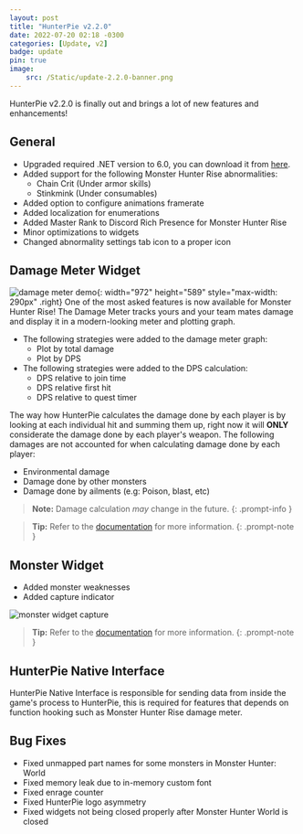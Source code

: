 ```yaml
---
layout: post
title: "HunterPie v2.2.0"
date: 2022-07-20 02:18 -0300
categories: [Update, v2]
badge: update
pin: true
image:
    src: /Static/update-2.2.0-banner.png
---
```


HunterPie v2.2.0 is finally out and brings a lot of new features and enhancements!

## General

+ Upgraded required .NET version to 6.0, you can download it from [here](https://dotnet.microsoft.com/en-us/download/dotnet/thank-you/runtime-desktop-6.0.7-windows-x64-installer).
+ Added support for the following Monster Hunter Rise abnormalities:
    + Chain Crit (Under armor skills)
    + Stinkmink (Under consumables)
+ Added option to configure animations framerate
+ Added localization for enumerations
+ Added Master Rank to Discord Rich Presence for Monster Hunter Rise
+ Minor optimizations to widgets
+ Changed abnormality settings tab icon to a proper icon

## Damage Meter Widget

![damage meter demo](/Static/demo-damage-meter.gif){: width="972" height="589" style="max-width: 290px" .right}
One of the most asked features is now available for Monster Hunter Rise! The Damage Meter tracks yours and your team mates damage and display it in a modern-looking meter and plotting graph.

+ The following strategies were added to the damage meter graph:
    + Plot by total damage
    + Plot by DPS
+ The following strategies were added to the DPS calculation:
    + DPS relative to join time
    + DPS relative first hit
    + DPS relative to quest timer

The way how HunterPie calculates the damage done by each player is by looking at each individual hit and summing them up, right now it will **ONLY** considerate the damage done by each player's weapon. The following damages are not accounted for when calculating damage done by each player:

- Environmental damage
- Damage done by other monsters
- Damage done by ailments (e.g: Poison, blast, etc)

> **Note:** Damage calculation *may* change in the future.
{: .prompt-info }

> **Tip:** Refer to the [documentation](/posts/damage-meter-widget) for more information.
{: .prompt-note }

## Monster Widget

+ Added monster weaknesses
+ Added capture indicator

![monster widget capture](/Static/monster-widget-capture.png)

> **Tip:** Refer to the [documentation](/posts/monster-widget) for more information.
{: .prompt-note }

## HunterPie Native Interface

HunterPie Native Interface is responsible for sending data from inside the game's process to HunterPie, this is required for features that depends on function hooking such as Monster Hunter Rise damage meter.

## Bug Fixes

- Fixed unmapped part names for some monsters in Monster Hunter: World
- Fixed memory leak due to in-memory custom font
- Fixed enrage counter
- Fixed HunterPie logo asymmetry
- Fixed widgets not being closed properly after Monster Hunter World is closed